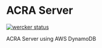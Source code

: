 # ACRA Server
[![wercker status](https://app.wercker.com/status/1823a974faa45ccbeeb5d50a10033a84/m "wercker status")](https://app.wercker.com/project/bykey/1823a974faa45ccbeeb5d50a10033a84)

ACRA Server using AWS DynamoDB
